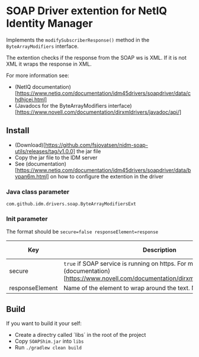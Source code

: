 # SOAP Driver extention for NetIQ Identity Manager

Implements the `modifySubscriberResponse()` method in the `ByteArrayModifiers` interface.

The extention checks if the response from the SOAP ws is XML. If it is not XML it wraps the response in XML.

For more information see:

 * (NetIQ documentation)[https://www.netiq.com/documentation/idm45drivers/soapdriver/data/chdhjcej.html]
 * (Javadocs for the ByteArrayModifiers interface)[https://www.novell.com/documentation/dirxmldrivers/javadoc/api/]

## Install
* (Download)[https://github.com/fsjovatsen/nidm-soap-utils/releases/tag/v1.0.0] the jar file
* Copy the jar file to the IDM server
* See (documentation)[https://www.netiq.com/documentation/idm45drivers/soapdriver/data/bvpan6m.html] on how to configure the extention in the driver

### Java class parameter
`com.github.idm.drivers.soap.ByteArrayModifiersExt`

### Init parameter

The format should be `secure=false responseElement=response`

| Key             | Description                                                                                                                                            | Default value |
|-----------------|--------------------------------------------------------------------------------------------------------------------------------------------------------|---------------|
| secure          | `true` if SOAP service is running on https. For more information see (documentation)[https://www.novell.com/documentation/dirxmldrivers/javadoc/api/]. | `false`       |
| responseElement | Name of the element to wrap around the text. Not with <>.                                                                                              | `response`    |

## Build

If you want to build it your self:
* Create a directry called ´libs´ in the root of the project
* Copy `SOAPShim.jar` into `libs`
* Run `./gradlew clean build`

